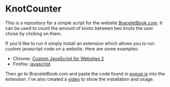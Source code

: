 # KnotCounter

This is a repository for a simple script for the website [BraceletBook.com](http://BraceletBook.com "BraceletBook.com").
It can be used to count the amount of knots between two knots the user chose by clicking on them.

If you'd like to run it simply install an extension which allows you to run custom javascript code on a website. Here are some examples:
- Chrome: [Custom JavaScript for Websites 2](https://chrome.google.com/webstore/detail/custom-javascript-for-web/ddbjnfjiigjmcpcpkmhogomapikjbjdk?hl=en "Custom JavaScript for Websites 2")
- Firefox: [javascript](https://addons.mozilla.org/en-US/firefox/addon/javascript/)

Then go to BraceletBook.com and paste the code found in [popup.js](./popup.js) into the extension. I've also created a [video](https://youtu.be/EHs5iq85S6c) to show the installation and usage.
